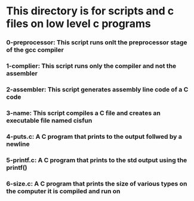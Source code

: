 # This directory is for scripts and c files on low level c programs


### 0-preprocessor: This script runs onlt the preprocessor stage of the gcc compiler

### 1-complier: This script runs only the compiler and not the assembler

### 2-assembler: This script generates assembly line code of a C code

### 3-name: This script compiles a C file and creates an executable file named cisfun

### 4-puts.c: A C program that prints to the output follwed by a newline

### 5-printf.c: A C program that prints to the std output using the printf()

### 6-size.c: A C program that prints the size of various types on the computer it is compiled and run on
